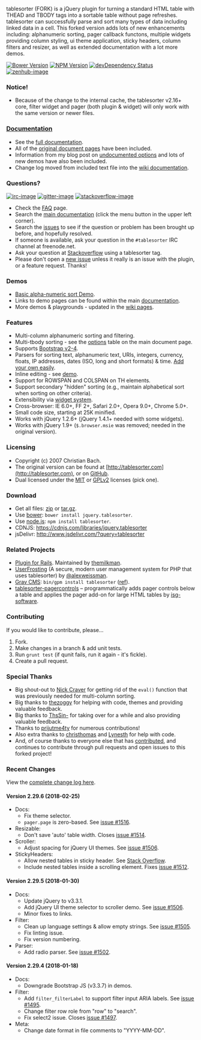 tablesorter (FORK) is a jQuery plugin for turning a standard HTML table with THEAD and TBODY tags into a sortable table without page refreshes. tablesorter can successfully parse and sort many types of data including linked data in a cell. This forked version adds lots of new enhancements including: alphanumeric sorting, pager callback functons, multiple widgets providing column styling, ui theme application, sticky headers, column filters and resizer, as well as extended documentation with a lot more demos.

[![Bower Version][bower-image]][bower-url] [![NPM Version][npm-image]][npm-url] [![devDependency Status][david-dev-image]][david-dev-url] [![zenhub-image]][zenhub-url]

### Notice!

* Because of the change to the internal cache, the tablesorter v2.16+ core, filter widget and pager (both plugin &amp; widget) will only work with the same version or newer files.

### [Documentation](https://mottie.github.io/tablesorter/docs/)

* See the [full documentation](https://mottie.github.io/tablesorter/docs/).
* All of the [original document pages](http://tablesorter.com/docs/) have been included.
* Information from my blog post on [undocumented options](https://wowmotty.blogspot.com/2011/06/jquery-tablesorter-missing-docs.html) and lots of new demos have also been included.
* Change log moved from included text file into the [wiki documentation](https://github.com/Mottie/tablesorter/wiki/Changes).

### Questions?

[![irc-image]][irc-url] [![gitter-image]][gitter-url] [![stackoverflow-image]][stackoverflow-url]

* Check the [FAQ](https://github.com/Mottie/tablesorter/wiki/FAQ) page.
* Search the [main documentation](https://mottie.github.io/tablesorter/docs/) (click the menu button in the upper left corner).
* Search the [issues](https://github.com/Mottie/tablesorter/issues) to see if the question or problem has been brought up before, and hopefully resolved.
* If someone is available, ask your question in the `#tablesorter` IRC channel at freenode.net.
* Ask your question at [Stackoverflow](https://stackoverflow.com/questions/tagged/tablesorter) using a tablesorter tag.
* Please don't open a [new issue](https://github.com/Mottie/tablesorter/issues) unless it really is an issue with the plugin, or a feature request. Thanks!

### Demos

* [Basic alpha-numeric sort Demo](https://mottie.github.io/tablesorter/).
* Links to demo pages can be found within the main [documentation](https://mottie.github.io/tablesorter/docs/).
* More demos & playgrounds - updated in the [wiki pages](https://github.com/Mottie/tablesorter/wiki).

### Features

* Multi-column alphanumeric sorting and filtering.
* Multi-tbody sorting - see the [options](https://mottie.github.io/tablesorter/docs/index.html#options) table on the main document page.
* Supports [Bootstrap v2-4](https://mottie.github.io/tablesorter/docs/example-option-theme-bootstrap-v3.html).
* Parsers for sorting text, alphanumeric text, URIs, integers, currency, floats, IP addresses, dates (ISO, long and short formats) &amp; time. [Add your own easily](https://mottie.github.io/tablesorter/docs/example-parsers.html).
* Inline editing - see [demo](https://mottie.github.io/tablesorter/docs/example-widget-editable.html).
* Support for ROWSPAN and COLSPAN on TH elements.
* Support secondary "hidden" sorting (e.g., maintain alphabetical sort when sorting on other criteria).
* Extensibility via [widget system](https://mottie.github.io/tablesorter/docs/example-widgets.html).
* Cross-browser: IE 6.0+, FF 2+, Safari 2.0+, Opera 9.0+, Chrome 5.0+.
* Small code size, starting at 25K minified.
* Works with jQuery 1.2.6+ (jQuery 1.4.1+ needed with some widgets).
* Works with jQuery 1.9+ (`$.browser.msie` was removed; needed in the original version).

### Licensing

* Copyright (c) 2007 Christian Bach.
* The original version can be found at [http://tablesorter.com](http://tablesorter.com), or on [GitHub](https://github.com/christianbach/tablesorter).
* Dual licensed under the [MIT](https://opensource.org/licenses/mit-license.php) or [GPLv2](https://www.gnu.org/licenses/gpl-2.0.html) licenses (pick one).

### Download

* Get all files: [zip](https://github.com/Mottie/tablesorter/archive/master.zip) or [tar.gz](https://github.com/Mottie/tablesorter/archive/master.tar.gz).
* Use [bower](https://bower.io/): `bower install jquery.tablesorter`.
* Use [node.js](https://nodejs.org/): `npm install tablesorter`.
* CDNJS: https://cdnjs.com/libraries/jquery.tablesorter
* jsDelivr: http://www.jsdelivr.com/?query=tablesorter

### Related Projects

* [Plugin for Rails](https://github.com/themilkman/jquery-tablesorter-rails). Maintained by [themilkman](https://github.com/themilkman).
* [UserFrosting](https://www.userfrosting.com) (A secure, modern user management system for PHP that uses tablesorter) by [@alexweissman](https://github.com/alexweissman).
* [Grav CMS](https://getgrav.org/): `bin/gpm install tablesorter` ([ref](https://github.com/Perlkonig/grav-plugin-tablesorter)).
* [tablesorter-pagercontrols](https://github.com/isg-software/tablesorter-pagercontrols) &ndash; programmatically adds pager controls below a table and applies the pager add-on for large HTML tables by [isg-software](https://github.com/isg-software).

### Contributing

If you would like to contribute, please...

1. Fork.
2. Make changes in a branch & add unit tests.
3. Run `grunt test` (if qunit fails, run it again - it's fickle).
4. Create a pull request.

### Special Thanks

* Big shout-out to [Nick Craver](https://github.com/NickCraver) for getting rid of the `eval()` function that was previously needed for multi-column sorting.
* Big thanks to [thezoggy](https://github.com/thezoggy) for helping with code, themes and providing valuable feedback.
* Big thanks to [ThsSin-](https://github.com/TheSin-) for taking over for a while and also providing valuable feedback.
* Thanks to [prijutme4ty](https://github.com/prijutme4ty) for numerous contributions!
* Also extra thanks to [christhomas](https://github.com/christhomas) and [Lynesth](https://github.com/Lynesth) for help with code.
* And, of course thanks to everyone else that has [contributed](https://github.com/Mottie/tablesorter/blob/master/AUTHORS), and continues to contribute through pull requests and open issues to this forked project!

[npm-url]: https://npmjs.org/package/tablesorter
[npm-image]: https://img.shields.io/npm/v/tablesorter.svg
[david-dev-url]: https://david-dm.org/Mottie/tablesorter?type=dev
[david-dev-image]: https://img.shields.io/david/dev/Mottie/tablesorter.svg
[bower-url]: http://bower.io/search/?q=jquery.tablesorter
[bower-image]: https://img.shields.io/bower/v/jquery.tablesorter.svg
[zenhub-url]: https://zenhub.io
[zenhub-image]: https://cdn.rawgit.com/Mottie/tablesorter/master/docs/img/zenhub-badge.svg

[irc-url]: https://kiwiirc.com/client/irc.freenode.net#tablesorter
[irc-image]: https://img.shields.io/badge/irc-%23tablesorter-yellowgreen.svg
[gitter-url]: https://gitter.im/Mottie/tablesorter
[gitter-image]: https://img.shields.io/badge/GITTER-join%20chat-yellowgreen.svg
[stackoverflow-url]: http://stackoverflow.com/questions/tagged/tablesorter
[stackoverflow-image]: https://img.shields.io/badge/stackoverflow-tablesorter-blue.svg

### Recent Changes

View the [complete change log here](https://github.com/Mottie/tablesorter/wiki/Changes).

#### <a name="v2.29.6">Version 2.29.6</a> (2018-02-25)

* Docs:
  * Fix theme selector.
  * `pager.page` is zero-based. See [issue #1516](https://github.com/Mottie/tablesorter/issues/1516).
* Resizable:
  * Don't save 'auto' table width. Closes [issue #1514](https://github.com/Mottie/tablesorter/issues/1514).
* Scroller:
  * Adjust spacing for jQuery UI themes. See [issue #1506](https://github.com/Mottie/tablesorter/issues/1506).
* StickyHeaders:
  * Allow nested tables in sticky header. See [Stack Overflow](https://stackoverflow.com/q/48793036/145346).
  * Include nested tables inside a scrolling element. Fixes [issue #1512](https://github.com/Mottie/tablesorter/issues/1512).

#### <a name="v2.29.5">Version 2.29.5</a> (2018-01-30)

* Docs:
  * Update jQuery to v3.3.1.
  * Add jQuery UI theme selector to scroller demo. See [issue #1506](https://github.com/Mottie/tablesorter/issues/1506).
  * Minor fixes to links.
* Filter:
  * Clean up language settings & allow empty strings. See [issue #1505](https://github.com/Mottie/tablesorter/issues/1505).
  * Fix linting issue.
  * Fix version numbering.
* Parser:
  * Add radio parser. See [issue #1502](https://github.com/Mottie/tablesorter/issues/1502).

#### <a name="v2.29.4">Version 2.29.4</a> (2018-01-18)

* Docs:
  * Downgrade Bootstrap JS (v3.3.7) in demos.
* Filter:
  * Add `filter_filterLabel` to support filter input ARIA labels. See [issue #1495](https://github.com/Mottie/tablesorter/issues/1495).
  * Change filter row role from "row" to "search".
  * Fix select2 issue. Closes [issue #1497](https://github.com/Mottie/tablesorter/issues/1497).
* Meta:
  * Change date format in file comments to "YYYY-MM-DD".
